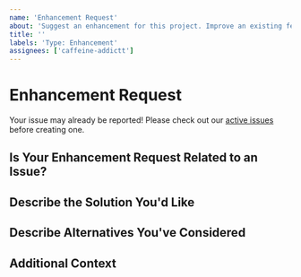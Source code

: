 ```yaml
---
name: 'Enhancement Request'
about: 'Suggest an enhancement for this project. Improve an existing feature'
title: ''
labels: 'Type: Enhancement'
assignees: ['caffeine-addictt']
---
```


# Enhancement Request

Your issue may already be reported!
Please check out our [active issues](https://github.com/ctf-writeups/issues) before creating one.

## Is Your Enhancement Request Related to an Issue?

<!--
If yes, provide a clear and concise description of what the problem is
E.g.:
  Issue #
  I'm always frustrated when...
-->

## Describe the Solution You'd Like

<!--
A clear and concise description of what you'd like
-->

## Describe Alternatives You've Considered

<!--
A clear and concise description of other alternatives you have considered
-->

## Additional Context

<!--
Any other extra context or information
-->
